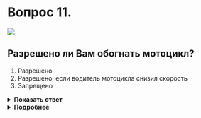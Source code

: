 # Вопрос 11.

![](https://s.drom.ru/i24227/pdd/tickets/2016/1542608249.jpg)

## Разрешено ли Вам обогнать мотоцикл?

1. Разрешено
2. Разрешено, если водитель мотоцикла снизил скорость
3. Запрещено

<details>
<summary><b>Показать ответ</b></summary>
Правильный ответ: 3
</details>
<details>
<summary><b>Подробнее</b></summary>
Перекресток равнозначный. На равнозначных перекрёстках обгон запрещён всех видов транспорта всеми транспортными средствами. Мотоциклист притормаживает, он уступает помехе справа. То же самое делаете и Вы. В противном случае Вы нарушите и правила обгона, и правила проезда перекрёстков.
(Пункты 11.4, 13.11 ПДД).
</details>
